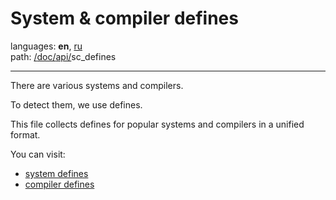 # System & compiler defines

languages: **en**, [ru](/doc/ru/sc_defines/index.md)\
path: [/](/README.md)[doc/](/doc/index.md)[api/](/doc/api/index.md)sc_defines

---

There are various systems and compilers.

To detect them, we use defines.

This file collects defines for popular systems and compilers in a unified format.

You can visit:

+ [system defines](/doc/api/sc_defines/systems.md)
+ [compiler defines](/doc/api/sc_defines/compilers.md)